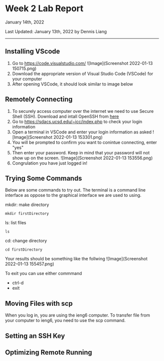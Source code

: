# Week 2 Lab Report
January 14th, 2022

Last Updated: January 13th, 2022 by Dennis Liang

---


## Installing VScode
1. Go to https://code.visualstudio.com/
![Image](Screenshot 2022-01-13 150715.png)
2. Download the appropriate version of Visual Studio Code (VSCode) for your computer
3. After opening VSCode, it should look similar to image below


## Remotely Connecting
1. To securely access computer over the internet we need to use Secure Shell (SSH). Download and intall OpenSSH from [here](https://docs.microsoft.com/en-us/windows-server/administration/openssh/openssh_install_firstuse)
2. Go to https://sdacs.ucsd.edu/~icc/index.php to check your login information
3. Open a terminal in VSCode and enter your login information as asked
![Image](Screenshot 2022-01-13 153301.png)
4. You will be prompted to confirm you want to conintue connecting, enter "yes"
5. Then enter your password. Keep in mind that your password will not show up on the screen.
![Image](Screenshot 2022-01-13 153556.png)
6. Congrulation you have just logged in!


## Trying Some Commands
Below are some commands to try out. The terminal is a command line interface as oppose to the graphical interface we are used to using.

mkdir: make directory
```
mkdir firstDirectory
```
ls: list files
```
ls
```
cd: change directory
```
cd firstDirectory
```

Your results should be something like the follwing
![Image](Screenshot 2022-01-13 155457.png)

To exit you can use either commmand
* ctrl-d
* exit


## Moving Files with scp
When you log in, you are using the ieng6 computer. To transfer file from your computer to ieng6, you need to use the scp command.


## Setting an SSH Key

## Optimizing Remote Running






